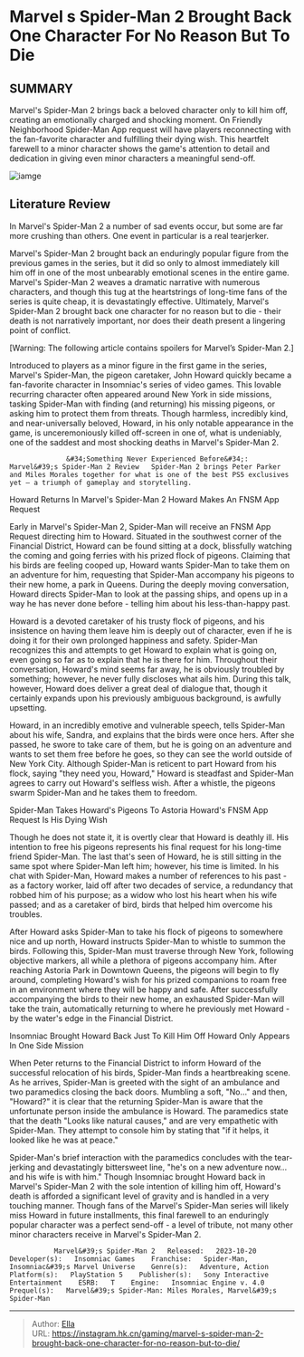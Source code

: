 # Marvel s Spider-Man 2 Brought Back One Character For No Reason But To Die


## SUMMARY 



  Marvel&#39;s Spider-Man 2 brings back a beloved character only to kill him off, creating an emotionally charged and shocking moment.   On Friendly Neighborhood Spider-Man App request will have players reconnecting with the fan-favorite character and fulfilling their dying wish.   This heartfelt farewell to a minor character shows the game&#39;s attention to detail and dedication in giving even minor characters a meaningful send-off.  

![iamge](https://static1.srcdn.com/wordpress/wp-content/uploads/2023/11/marvel-s-spider-man-2-brought-back-one-character-for-no-reason-but-to-die.jpg)

## Literature Review

In Marvel&#39;s Spider-Man 2 a number of sad events occur, but some are far more crushing than others. One event in particular is a real tearjerker.




Marvel&#39;s Spider-Man 2 brought back an enduringly popular figure from the previous games in the series, but it did so only to almost immediately kill him off in one of the most unbearably emotional scenes in the entire game. Marvel&#39;s Spider-Man 2 weaves a dramatic narrative with numerous characters, and though this tug at the heartstrings of long-time fans of the series is quite cheap, it is devastatingly effective. Ultimately, Marvel&#39;s Spider-Man 2 brought back one character for no reason but to die - their death is not narratively important, nor does their death present a lingering point of conflict.




[Warning: The following article contains spoilers for Marvel’s Spider-Man 2.]

Introduced to players as a minor figure in the first game in the series, Marvel&#39;s Spider-Man, the pigeon caretaker, John Howard quickly became a fan-favorite character in Insomniac&#39;s series of video games. This lovable recurring character often appeared around New York in side missions, tasking Spider-Man with finding (and returning) his missing pigeons, or asking him to protect them from threats. Though harmless, incredibly kind, and near-universally beloved, Howard, in his only notable appearance in the game, is unceremoniously killed off-screen in one of, what is undeniably, one of the saddest and most shocking deaths in Marvel&#39;s Spider-Man 2.

                  &#34;Something Never Experienced Before&#34;: Marvel&#39;s Spider-Man 2 Review   Spider-Man 2 brings Peter Parker and Miles Morales together for what is one of the best PS5 exclusives yet – a triumph of gameplay and storytelling.   


 Howard Returns In Marvel&#39;s Spider-Man 2 
Howard Makes An FNSM App Request
         




Early in Marvel&#39;s Spider-Man 2, Spider-Man will receive an FNSM App Request directing him to Howard. Situated in the southwest corner of the Financial District, Howard can be found sitting at a dock, blissfully watching the coming and going ferries with his prized flock of pigeons. Claiming that his birds are feeling cooped up, Howard wants Spider-Man to take them on an adventure for him, requesting that Spider-Man accompany his pigeons to their new home, a park in Queens. During the deeply moving conversation, Howard directs Spider-Man to look at the passing ships, and opens up in a way he has never done before - telling him about his less-than-happy past.

Howard is a devoted caretaker of his trusty flock of pigeons, and his insistence on having them leave him is deeply out of character, even if he is doing it for their own prolonged happiness and safety. Spider-Man recognizes this and attempts to get Howard to explain what is going on, even going so far as to explain that he is there for him. Throughout their conversation, Howard&#39;s mind seems far away, he is obviously troubled by something; however, he never fully discloses what ails him. During this talk, however, Howard does deliver a great deal of dialogue that, though it certainly expands upon his previously ambiguous background, is awfully upsetting.




Howard, in an incredibly emotive and vulnerable speech, tells Spider-Man about his wife, Sandra, and explains that the birds were once hers. After she passed, he swore to take care of them, but he is going on an adventure and wants to set them free before he goes, so they can see the world outside of New York City. Although Spider-Man is reticent to part Howard from his flock, saying &#34;they need you, Howard,&#34; Howard is steadfast and Spider-Man agrees to carry out Howard&#39;s selfless wish. After a whistle, the pigeons swarm Spider-Man and he takes them to freedom.



 Spider-Man Takes Howard&#39;s Pigeons To Astoria 
Howard&#39;s FNSM App Request Is His Dying Wish
          

Though he does not state it, it is overtly clear that Howard is deathly ill. His intention to free his pigeons represents his final request for his long-time friend Spider-Man. The last that&#39;s seen of Howard, he is still sitting in the same spot where Spider-Man left him; however, his time is limited. In his chat with Spider-Man, Howard makes a number of references to his past - as a factory worker, laid off after two decades of service, a redundancy that robbed him of his purpose; as a widow who lost his heart when his wife passed; and as a caretaker of bird, birds that helped him overcome his troubles.




After Howard asks Spider-Man to take his flock of pigeons to somewhere nice and up north, Howard instructs Spider-Man to whistle to summon the birds. Following this, Spider-Man must traverse through New York, following objective markers, all while a plethora of pigeons accompany him. After reaching Astoria Park in Downtown Queens, the pigeons will begin to fly around, completing Howard&#39;s wish for his prized companions to roam free in an environment where they will be happy and safe. After successfully accompanying the birds to their new home, an exhausted Spider-Man will take the train, automatically returning to where he previously met Howard - by the water&#39;s edge in the Financial District.



 Insomniac Brought Howard Back Just To Kill Him Off 
Howard Only Appears In One Side Mission
          

When Peter returns to the Financial District to inform Howard of the successful relocation of his birds, Spider-Man finds a heartbreaking scene. As he arrives, Spider-Man is greeted with the sight of an ambulance and two paramedics closing the back doors. Mumbling a soft, &#34;No...&#34; and then, &#34;Howard?&#34; it is clear that the returning Spider-Man is aware that the unfortunate person inside the ambulance is Howard. The paramedics state that the death &#34;Looks like natural causes,&#34; and are very empathetic with Spider-Man. They attempt to console him by stating that &#34;if it helps, it looked like he was at peace.&#34;




Spider-Man&#39;s brief interaction with the paramedics concludes with the tear-jerking and devastatingly bittersweet line, &#34;he&#39;s on a new adventure now... and his wife is with him.&#34; Though Insomniac brought Howard back in Marvel&#39;s Spider-Man 2 with the sole intention of killing him off, Howard&#39;s death is afforded a significant level of gravity and is handled in a very touching manner. Though fans of the Marvel&#39;s Spider-Man series will likely miss Howard in future installments, this final farewell to an enduringly popular character was a perfect send-off - a level of tribute, not many other minor characters receive in Marvel&#39;s Spider-Man 2.

               Marvel&#39;s Spider-Man 2   Released:   2023-10-20    Developer(s):   Insomniac Games    Franchise:   Spider-Man, Insomniac&#39;s Marvel Universe    Genre(s):   Adventure, Action    Platform(s):   PlayStation 5    Publisher(s):   Sony Interactive Entertainment    ESRB:   T    Engine:   Insomniac Engine v. 4.0    Prequel(s):   Marvel&#39;s Spider-Man: Miles Morales, Marvel&#39;s Spider-Man      

---

> Author: [Ella](https://instagram.hk.cn/)  
> URL: https://instagram.hk.cn/gaming/marvel-s-spider-man-2-brought-back-one-character-for-no-reason-but-to-die/  

